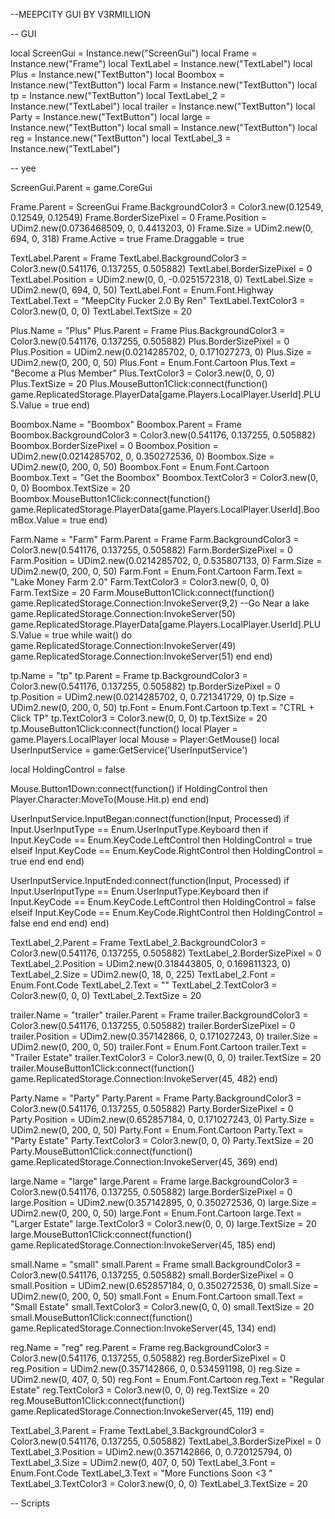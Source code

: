 --MEEPCITY GUI BY V3RMILLION
 
 -- GUI
 
local ScreenGui = Instance.new("ScreenGui")
local Frame = Instance.new("Frame")
local TextLabel = Instance.new("TextLabel")
local Plus = Instance.new("TextButton")
local Boombox = Instance.new("TextButton")
local Farm = Instance.new("TextButton")
local tp = Instance.new("TextButton")
local TextLabel_2 = Instance.new("TextLabel")
local trailer = Instance.new("TextButton")
local Party = Instance.new("TextButton")
local large = Instance.new("TextButton")
local small = Instance.new("TextButton")
local reg = Instance.new("TextButton")
local TextLabel_3 = Instance.new("TextLabel")
 
-- yee
 
ScreenGui.Parent = game.CoreGui
 
Frame.Parent           = ScreenGui
Frame.BackgroundColor3 = Color3.new(0.12549, 0.12549, 0.12549)
Frame.BorderSizePixel  = 0
Frame.Position         = UDim2.new(0.0736468509, 0, 0.4413203, 0)
Frame.Size             = UDim2.new(0, 694, 0, 318)
Frame.Active           = true
Frame.Draggable        = true
 
 
TextLabel.Parent = Frame
TextLabel.BackgroundColor3 = Color3.new(0.541176, 0.137255, 0.505882)
TextLabel.BorderSizePixel = 0
TextLabel.Position = UDim2.new(0, 0, -0.0251572318, 0)
TextLabel.Size = UDim2.new(0, 694, 0, 50)
TextLabel.Font = Enum.Font.Highway
TextLabel.Text = "MeepCity Fucker 2.0 By Ren"
TextLabel.TextColor3 = Color3.new(0, 0, 0)
TextLabel.TextSize = 20
 
Plus.Name = "Plus"
Plus.Parent = Frame
Plus.BackgroundColor3 = Color3.new(0.541176, 0.137255, 0.505882)
Plus.BorderSizePixel = 0
Plus.Position = UDim2.new(0.0214285702, 0, 0.171027273, 0)
Plus.Size = UDim2.new(0, 200, 0, 50)
Plus.Font = Enum.Font.Cartoon
Plus.Text = "Become a Plus Member"
Plus.TextColor3 = Color3.new(0, 0, 0)
Plus.TextSize = 20
Plus.MouseButton1Click:connect(function()
    game.ReplicatedStorage.PlayerData[game.Players.LocalPlayer.UserId].PLUS.Value = true
end)
 
Boombox.Name = "Boombox"
Boombox.Parent = Frame
Boombox.BackgroundColor3 = Color3.new(0.541176, 0.137255, 0.505882)
Boombox.BorderSizePixel = 0
Boombox.Position = UDim2.new(0.0214285702, 0, 0.350272536, 0)
Boombox.Size = UDim2.new(0, 200, 0, 50)
Boombox.Font = Enum.Font.Cartoon
Boombox.Text = "Get the Boombox"
Boombox.TextColor3 = Color3.new(0, 0, 0)
Boombox.TextSize = 20
Boombox.MouseButton1Click:connect(function()
    game.ReplicatedStorage.PlayerData[game.Players.LocalPlayer.UserId].BoomBox.Value = true
end)
 
Farm.Name = "Farm"
Farm.Parent = Frame
Farm.BackgroundColor3 = Color3.new(0.541176, 0.137255, 0.505882)
Farm.BorderSizePixel = 0
Farm.Position = UDim2.new(0.0214285702, 0, 0.535807133, 0)
Farm.Size = UDim2.new(0, 200, 0, 50)
Farm.Font = Enum.Font.Cartoon
Farm.Text = "Lake Money Farm 2.0"
Farm.TextColor3 = Color3.new(0, 0, 0)
Farm.TextSize = 20
Farm.MouseButton1Click:connect(function()
        game.ReplicatedStorage.Connection:InvokeServer(9,2) --Go Near a lake
game.ReplicatedStorage.Connection:InvokeServer(50)
game.ReplicatedStorage.PlayerData[game.Players.LocalPlayer.UserId].PLUS.Value = true
while wait() do
game.ReplicatedStorage.Connection:InvokeServer(49)
game.ReplicatedStorage.Connection:InvokeServer(51)
end
end)
 
tp.Name = "tp"
tp.Parent = Frame
tp.BackgroundColor3 = Color3.new(0.541176, 0.137255, 0.505882)
tp.BorderSizePixel = 0
tp.Position = UDim2.new(0.0214285702, 0, 0.721341729, 0)
tp.Size = UDim2.new(0, 200, 0, 50)
tp.Font = Enum.Font.Cartoon
tp.Text = "CTRL + Click TP"
tp.TextColor3 = Color3.new(0, 0, 0)
tp.TextSize = 20
tp.MouseButton1Click:connect(function()
    local Player = game.Players.LocalPlayer
local Mouse = Player:GetMouse()
local UserInputService = game:GetService('UserInputService')
 
local HoldingControl = false
 
Mouse.Button1Down:connect(function()
if HoldingControl then
Player.Character:MoveTo(Mouse.Hit.p)
end
end)
 
UserInputService.InputBegan:connect(function(Input, Processed)
if Input.UserInputType == Enum.UserInputType.Keyboard then
if Input.KeyCode == Enum.KeyCode.LeftControl then
HoldingControl = true
elseif Input.KeyCode == Enum.KeyCode.RightControl then
HoldingControl = true
end
end
end)
 
UserInputService.InputEnded:connect(function(Input, Processed)
if Input.UserInputType == Enum.UserInputType.Keyboard then
if Input.KeyCode == Enum.KeyCode.LeftControl then
HoldingControl = false
elseif Input.KeyCode == Enum.KeyCode.RightControl then
HoldingControl = false
end
end
end)
end)
 
TextLabel_2.Parent = Frame
TextLabel_2.BackgroundColor3 = Color3.new(0.541176, 0.137255, 0.505882)
TextLabel_2.BorderSizePixel = 0
TextLabel_2.Position = UDim2.new(0.318443805, 0, 0.169811323, 0)
TextLabel_2.Size = UDim2.new(0, 18, 0, 225)
TextLabel_2.Font = Enum.Font.Code
TextLabel_2.Text = ""
TextLabel_2.TextColor3 = Color3.new(0, 0, 0)
TextLabel_2.TextSize = 20
 
trailer.Name = "trailer"
trailer.Parent = Frame
trailer.BackgroundColor3 = Color3.new(0.541176, 0.137255, 0.505882)
trailer.BorderSizePixel = 0
trailer.Position = UDim2.new(0.357142866, 0, 0.171027243, 0)
trailer.Size = UDim2.new(0, 200, 0, 50)
trailer.Font = Enum.Font.Cartoon
trailer.Text = "Trailer Estate"
trailer.TextColor3 = Color3.new(0, 0, 0)
trailer.TextSize = 20
trailer.MouseButton1Click:connect(function()
    game.ReplicatedStorage.Connection:InvokeServer(45, 482)
    end)
 
Party.Name = "Party"
Party.Parent = Frame
Party.BackgroundColor3 = Color3.new(0.541176, 0.137255, 0.505882)
Party.BorderSizePixel = 0
Party.Position = UDim2.new(0.652857184, 0, 0.171027243, 0)
Party.Size = UDim2.new(0, 200, 0, 50)
Party.Font = Enum.Font.Cartoon
Party.Text = "Party Estate"
Party.TextColor3 = Color3.new(0, 0, 0)
Party.TextSize = 20
Party.MouseButton1Click:connect(function()
    game.ReplicatedStorage.Connection:InvokeServer(45, 369)
end)
 
large.Name = "large"
large.Parent = Frame
large.BackgroundColor3 = Color3.new(0.541176, 0.137255, 0.505882)
large.BorderSizePixel = 0
large.Position = UDim2.new(0.357142895, 0, 0.350272536, 0)
large.Size = UDim2.new(0, 200, 0, 50)
large.Font = Enum.Font.Cartoon
large.Text = "Larger Estate"
large.TextColor3 = Color3.new(0, 0, 0)
large.TextSize = 20
large.MouseButton1Click:connect(function()
    game.ReplicatedStorage.Connection:InvokeServer(45, 185)
end)
 
small.Name = "small"
small.Parent = Frame
small.BackgroundColor3 = Color3.new(0.541176, 0.137255, 0.505882)
small.BorderSizePixel = 0
small.Position = UDim2.new(0.652857184, 0, 0.350272536, 0)
small.Size = UDim2.new(0, 200, 0, 50)
small.Font = Enum.Font.Cartoon
small.Text = "Small Estate"
small.TextColor3 = Color3.new(0, 0, 0)
small.TextSize = 20
small.MouseButton1Click:connect(function()
    game.ReplicatedStorage.Connection:InvokeServer(45, 134)
end)
 
reg.Name = "reg"
reg.Parent = Frame
reg.BackgroundColor3 = Color3.new(0.541176, 0.137255, 0.505882)
reg.BorderSizePixel = 0
reg.Position = UDim2.new(0.357142866, 0, 0.534591198, 0)
reg.Size = UDim2.new(0, 407, 0, 50)
reg.Font = Enum.Font.Cartoon
reg.Text = "Regular Estate"
reg.TextColor3 = Color3.new(0, 0, 0)
reg.TextSize = 20
reg.MouseButton1Click:connect(function()
    game.ReplicatedStorage.Connection:InvokeServer(45, 119)
end)
 
TextLabel_3.Parent = Frame
TextLabel_3.BackgroundColor3 = Color3.new(0.541176, 0.137255, 0.505882)
TextLabel_3.BorderSizePixel = 0
TextLabel_3.Position = UDim2.new(0.357142866, 0, 0.720125794, 0)
TextLabel_3.Size = UDim2.new(0, 407, 0, 50)
TextLabel_3.Font = Enum.Font.Code
TextLabel_3.Text = "More Functions Soon <3 "
TextLabel_3.TextColor3 = Color3.new(0, 0, 0)
TextLabel_3.TextSize = 20
 
-- Scripts
